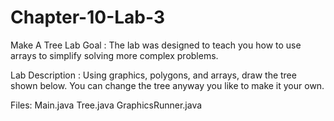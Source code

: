 # Chapter-10-Lab-3
Make A Tree
Lab Goal :   The lab was designed to teach you how to use arrays to simplify solving more complex problems. 

Lab Description :   Using graphics, polygons, and arrays, draw the tree shown below.  You can change the tree anyway you like to make it your own.

Files:  Main.java
        Tree.java
        GraphicsRunner.java
